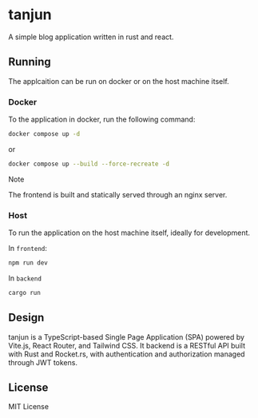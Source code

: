 # tanjun
A simple blog application written in rust and react.

## Running
The applcaition can be run on docker or on the host machine itself.

### Docker
To the application in docker, run the following command:

```bash
docker compose up -d
```

or

```bash
docker compose up --build --force-recreate -d
```

> [!NOTE]
> The frontend is built and statically served through an nginx server.

### Host
To run the application on the host machine itself, ideally for development.

In `frontend`:

```bash
npm run dev
```

In `backend`

```bash
cargo run
```

## Design
tanjun is a TypeScript-based Single Page Application (SPA) powered by Vite.js, React Router, and Tailwind CSS. It backend is a RESTful API built with Rust and Rocket.rs, with authentication and authorization managed through JWT tokens.

## License

MIT License